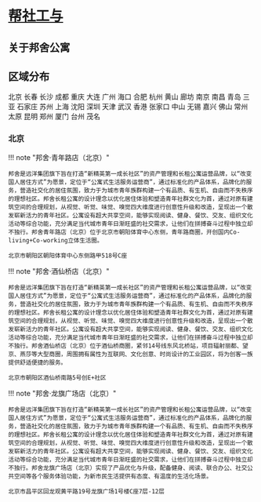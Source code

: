 # [帮社工与](https://www.sinooceangroup.com/zh-cn/Product/List?category=24)

## 关于邦舍公寓

## 区域分布


北京 长春 长沙 成都 重庆 大连 广州 海口 合肥 杭州 黄山 廊坊 南京 南昌 青岛 三亚 石家庄 苏州 上海 沈阳 深圳 天津 武汉 香港 张家口 中山 无锡 嘉兴 佛山 常州 太原 昆明 郑州 厦门 台州 茂名

### 北京

!!! note "邦舍·青年路店（北京）"

    邦舍是远洋集团旗下旨在打造“新精英第一成长社区”的资产管理和长租公寓运营品牌，以“改变国人居住方式”为愿景，定位于“公寓式生活服务运营商”，通过标准化的产品体系，品牌化的服务，营造社交化的居住氛围，致力于为城市青年族群构建一个有品质、有生机、自由而不失秩序的理想社区。邦舍长租公寓的设计理念以优化居住体验和塑造青年社群文化为首，通过对原有建筑空间的合理规划，从视觉、听觉、味觉、嗅觉四大维度进行创意性升级和改造，呈现出一个散发崭新活力的青年社区。公寓设有超大共享空间，能够实现阅读、健身、餐饮、交友、组织文化活动等综合功能，充分满足当代城市青年日渐旺盛的社交需求，让他们在拼搏奋斗过程中独立却不独行。邦舍青年路店（北京）位于北京市朝阳体育中心东侧，青年路商圈，开创国内Co-living+Co-working立体生活圈。

    北京市朝阳区朝阳体育中心东侧路甲518号C座
    
!!! note "邦舍·酒仙桥店（北京）"

    邦舍是远洋集团旗下旨在打造“新精英第一成长社区”的资产管理和长租公寓运营品牌，以“改变国人居住方式”为愿景，定位于“公寓式生活服务运营商”，通过标准化的产品体系，品牌化的服务，营造社交化的居住氛围，致力于为城市青年族群构建一个有品质、有生机、自由而不失秩序的理想社区。邦舍长租公寓的设计理念以优化居住体验和塑造青年社群文化为首，通过对原有建筑空间的合理规划，从视觉、听觉、味觉、嗅觉四大维度进行创意性升级和改造，呈现出一个散发崭新活力的青年社区。公寓设有超大共享空间，能够实现阅读、健身、餐饮、交友、组织文化活动等综合功能，充分满足当代城市青年日渐旺盛的社交需求，让他们在拼搏奋斗过程中独立却不独行。邦舍酒仙桥店（北京）位于酒仙桥商圈，紧邻14号线东风北桥站，项目辐射丽都、望京、燕莎等大型商圈，周围拥有属性为互联网、文化创意、时尚设计的工业园区，将为创客一族提供舒适便捷的服务。

    北京市朝阳区酒仙桥南路5号创E+社区

!!! note "邦舍·龙旗广场店（北京）"

    邦舍是远洋集团旗下旨在打造“新精英第一成长社区”的资产管理和长租公寓运营品牌，以“改变国人居住方式”为愿景，定位于“公寓式生活服务运营商”，通过标准化的产品体系，品牌化的服务，营造社交化的居住氛围，致力于为城市青年族群构建一个有品质、有生机、自由而不失秩序的理想社区。邦舍长租公寓的设计理念以优化居住体验和塑造青年社群文化为首，通过对原有建筑空间的合理规划，从视觉、听觉、味觉、嗅觉四大维度进行创意性升级和改造，呈现出一个散发崭新活力的青年社区。公寓设有超大共享空间，能够实现阅读、健身、餐饮、交友、组织文化活动等综合功能，充分满足当代城市青年日渐旺盛的社交需求，让他们在拼搏奋斗过程中独立却不独行。邦舍龙旗广场店（北京）实现了产品优化与升级，配备健身、阅读、联合办公、社交公共空间等各个服务体验功能，为新市民生活提供有态度、有温度的生活化场景。
    
    北京市昌平区回龙观黄平路19号龙旗广场1号楼C座7层-12层
